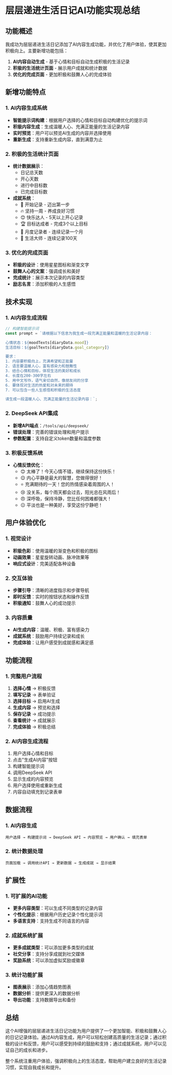# 层层递进生活日记AI功能实现总结

## 功能概述

我成功为层层递进生活日记添加了AI内容生成功能，并优化了用户体验，使其更加积极向上。主要新增功能包括：

1. **AI内容自动生成** - 基于心情和目标自动生成积极的生活记录
2. **积极的生活统计页面** - 展示用户成就和统计数据
3. **优化的完成页面** - 更加积极和鼓舞人心的完成体验

## 新增功能特点

### 1. AI内容生成系统
- **智能提示词构建**：根据用户选择的心情和目标自动构建优化的提示词
- **积极内容生成**：生成温暖人心、充满正能量的生活记录内容
- **实时预览**：用户可以预览AI生成的内容并选择使用
- **重新生成**：支持重新生成内容，直到满意为止

### 2. 积极的生活统计页面
- **统计数据展示**：
  - 日记总天数
  - 开心天数
  - 进行中目标数
  - 已完成目标数
- **成就系统**：
  - 🌟 开始记录 - 迈出第一步
  - 🔥 坚持一周 - 养成良好习惯
  - 😊 快乐达人 - 5天以上开心记录
  - 🏆 目标达成者 - 完成3个以上目标
  - 📅 月度记录者 - 连续记录一个月
  - 👑 生活大师 - 连续记录100天

### 3. 优化的完成页面
- **积极的设计**：使用星星图标和渐变文字
- **鼓舞人心的文案**：强调成长和美好
- **完成统计**：展示本次记录的内容类型
- **励志名言**：添加积极的人生感悟

## 技术实现

### 1. AI内容生成流程
```javascript
// 构建智能提示词
const prompt = `请根据以下信息为我生成一段充满正能量和温暖的生活记录内容：

心情状态：${moodTexts[diaryData.mood]}
生活目标：${goalTexts[diaryData.goal_category]}

要求：
1. 内容要积极向上，充满希望和正能量
2. 语言要温暖人心，富有感染力和鼓舞性
3. 结合心情和目标，体现生活的美好和成长
4. 长度在200-300字左右
5. 用中文写作，语气亲切自然，像朋友间的分享
6. 要体现对生活的热爱和对未来的期待
7. 可以包含一些人生感悟和积极的生活态度

请生成一段温暖人心、充满正能量的生活记录内容：`;
```

### 2. DeepSeek API集成
- **新增API端点**：`/tools/api/deepseek/`
- **错误处理**：完善的错误处理和用户提示
- **参数配置**：支持自定义token数量和温度参数

### 3. 积极反馈系统
- **心情反馈优化**：
  - 😊 太棒了！今天心情不错，继续保持这份快乐！
  - 😌 内心平静是最大的智慧，您做得很好！
  - ⭐ 充满期待的一天！您的热情感染着周围的人！
  - 😢 没关系，每个雨天都会过去，阳光总在风雨后！
  - 😠 深呼吸，保持冷静，您比任何困难都强大！
  - 😐 平淡也是一种美好，享受这份宁静吧！

## 用户体验优化

### 1. 视觉设计
- **积极色彩**：使用温暖的渐变色和积极的图标
- **动画效果**：星星旋转动画、脉冲效果等
- **响应式设计**：完美适配各种设备

### 2. 交互体验
- **步骤引导**：清晰的进度指示和步骤导航
- **即时反馈**：实时的按钮状态和操作反馈
- **积极通知**：鼓舞人心的成功提示

### 3. 内容质量
- **AI生成内容**：温暖、积极、富有感染力
- **成就系统**：鼓励用户持续记录和成长
- **完成体验**：让用户感受到成就感和满足感

## 功能流程

### 1. 完整用户流程
1. **选择心情** → 积极反馈
2. **填写记录** → 表单验证
3. **选择目标** → 启用AI生成
4. **生成内容** → 预览和选择
5. **保存记录** → 成功提示
6. **查看统计** → 成就展示
7. **完成体验** → 积极总结

### 2. AI内容生成流程
1. 用户选择心情和目标
2. 点击"生成AI内容"按钮
3. 构建智能提示词
4. 调用DeepSeek API
5. 显示生成的内容预览
6. 用户选择使用或重新生成
7. 内容自动填充到记录表单

## 数据流程

### 1. AI内容生成
```
用户选择 → 构建提示词 → DeepSeek API → 内容预览 → 用户确认 → 填充表单
```

### 2. 统计数据处理
```
页面加载 → 调用统计API → 更新数据 → 生成成就 → 显示结果
```

## 扩展性

### 1. 可扩展的AI功能
- **更多内容类型**：可以生成不同类型的记录内容
- **个性化提示**：根据用户历史记录个性化提示词
- **多语言支持**：支持生成不同语言的内容

### 2. 成就系统扩展
- **更多成就类型**：可以添加更多类型的成就
- **社交分享**：支持分享成就到社交媒体
- **奖励系统**：可以添加虚拟奖励或徽章

### 3. 统计功能扩展
- **图表展示**：添加心情趋势图表
- **数据分析**：提供更深入的数据分析
- **导出功能**：支持数据导出和备份

## 总结

这个AI增强的层层递进生活日记功能为用户提供了一个更加智能、积极和鼓舞人心的日记记录体验。通过AI内容生成，用户可以轻松创建高质量的生活记录；通过积极的设计和反馈，用户可以感受到持续的鼓励和支持；通过成就系统，用户可以见证自己的成长和进步。

整个系统注重用户体验，强调积极向上的生活态度，帮助用户建立良好的生活记录习惯，实现自我成长和提升。 